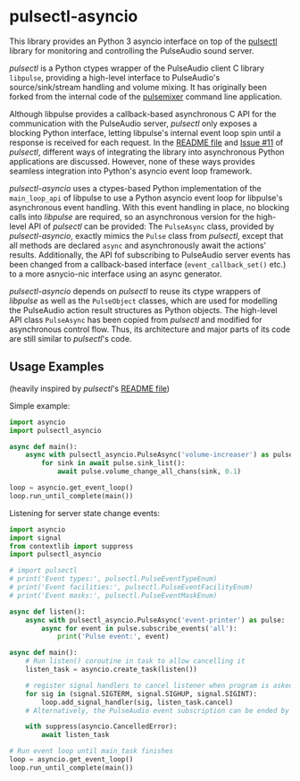 # pulsectl-asyncio

This library provides an Python 3 asyncio interface on top of the [pulsectl](https://github.com/mk-fg/python-pulse-control) library for monitoring and controlling the PulseAudio sound server.

*pulsectl* is a Python ctypes wrapper of the PulseAudio client C library `libpulse`, providing a high-level interface to PulseAudio's source/sink/stream handling and volume mixing. 
It has originally been forked from the internal code of the [pulsemixer](https://github.com/GeorgeFilipkin/pulsemixer/) command line application.

Although libpulse provides a callback-based asynchronous C API for the communication with the PulseAudio server, *pulsectl* only exposes a blocking Python interface, letting libpulse's internal event loop spin until a response is received for each request.
In the [README file](https://github.com/mk-fg/python-pulse-control/blob/master/README.rst#event-handling-code-threads) and [Issue #11](https://github.com/mk-fg/python-pulse-control/issues/11#issuecomment-259560564) of *pulsectl*, different ways of integrating the library into asynchronous Python applications are discussed.
However, none of these ways provides seamless integration into Python's asyncio event loop framework.

*pulsectl-asyncio* uses a ctypes-based Python implementation of the `main_loop_api` of libpulse to use a Python asyncio event loop for libpulse's asynchronous event handling.
With this event handling in place, no blocking calls into *libpulse* are required, so an asynchronous version for the high-level API of *pulsectl* can be provided:
The `PulseAsync` class, provided by *pulsectl-asyncio*, exactly mimics the `Pulse` class from *pulsectl*, except that all methods are declared `async` and asynchronously await the actions' results.
Additionally, the API fof subscribing to PulseAudio server events has been changed from a callback-based interface (`event_callback_set()` etc.) to a more asnycio-nic interface using an async generator.

*pulsectl-asyncio* depends on *pulsectl* to reuse its ctype wrappers of *libpulse* as well as the `PulseObject` classes, which are used for modelling the PulseAudio action result structures as Python objects.
The high-level API class `PulseAsync` has been copied from *pulsectl* and modified for asynchronous control flow.
Thus, its architecture and major parts of its code are still similar to *pulsectl*'s code.


## Usage Examples

(heavily inspired by *pulsectl*'s [README file](https://github.com/mk-fg/python-pulse-control/blob/master/README.rst#usage))

Simple example:

```python
import asyncio
import pulsectl_asyncio

async def main():
    async with pulsectl_asyncio.PulseAsync('volume-increaser') as pulse:
        for sink in await pulse.sink_list():
            await pulse.volume_change_all_chans(sink, 0.1)

loop = asyncio.get_event_loop()
loop.run_until_complete(main())
``` 

Listening for server state change events:

```python
import asyncio
import signal
from contextlib import suppress
import pulsectl_asyncio

# import pulsectl
# print('Event types:', pulsectl.PulseEventTypeEnum)
# print('Event facilities:', pulsectl.PulseEventFacilityEnum)
# print('Event masks:', pulsectl.PulseEventMaskEnum)

async def listen():
    async with pulsectl_asyncio.PulseAsync('event-printer') as pulse:
        async for event in pulse.subscribe_events('all'):
            print('Pulse event:', event)

async def main():
    # Run listen() coroutine in task to allow cancelling it
    listen_task = asyncio.create_task(listen())

    # register signal handlers to cancel listener when program is asked to terminate
    for sig in (signal.SIGTERM, signal.SIGHUP, signal.SIGINT):
        loop.add_signal_handler(sig, listen_task.cancel)
    # Alternatively, the PulseAudio event subscription can be ended by breaking/returning from the `async for` loop

    with suppress(asyncio.CancelledError):
        await listen_task

# Run event loop until main_task finishes
loop = asyncio.get_event_loop()
loop.run_until_complete(main())
```

